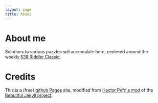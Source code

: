 ```yaml
---
layout: page
title: About
---
```


About me
===

Solutions to various puzzles will accumulate here, centered around the weekly [538 Riddler Classic](https://fivethirtyeight.com/tag/the-riddler/). 


Credits
===================

This is a (free) [github Pages](https://pages.github.com/) site, modified from [Hector Pefo's mod](https://github.com/hectorpefo/hectorpefo.github.io) of the [Beautiful Jekyll project](https://github.com/daattali/beautiful-jekyll).
